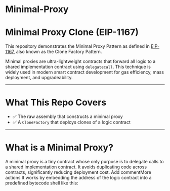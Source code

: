 
# Minimal-Proxy

# Minimal Proxy Clone (EIP-1167)

This repository demonstrates the Minimal Proxy Pattern as defined in [EIP-1167](https://eips.ethereum.org/EIPS/eip-1167), also known as the Clone Factory Pattern.

Minimal proxies are ultra-lightweight contracts that forward all logic to a shared implementation contract using `delegatecall`. This technique is widely used in modern smart contract development for gas efficiency, mass deployment, and upgradeability.

---

# What This Repo Covers

- ✅ The raw assembly that constructs a minimal proxy
- ✅ A `CloneFactory` that deploys clones of a logic contract

---

# What is a Minimal Proxy?

A minimal proxy is a tiny contract whose only purpose is to delegate calls to a shared implementation contract. It avoids duplicating code across contracts, significantly reducing deployment cost.
Add commentMore actions
It works by embedding the address of the logic contract into a predefined bytecode shell like this:
